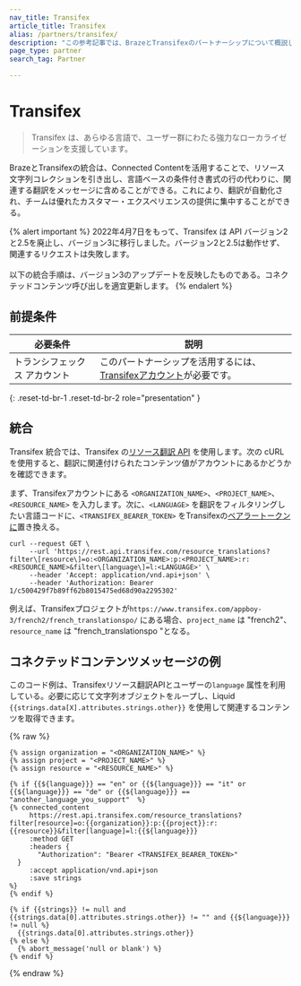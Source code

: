 ```yaml
---
nav_title: Transifex
article_title: Transifex
alias: /partners/transifex/
description: "この参考記事では、BrazeとTransifexのパートナーシップについて概説している。Transifexは、ローカリゼーション・プラットフォームであり、翻訳を自動化することで、チームを優れた顧客体験の提供に集中させることを可能にする。"
page_type: partner
search_tag: Partner

---
```


# Transifex

> Transifex は、あらゆる言語で、ユーザー群にわたる強力なローカライゼーションを支援しています。

BrazeとTransifexの統合は、Connected Contentを活用することで、リソース文字列コレクションを引き出し、言語ベースの条件付き書式の行の代わりに、関連する翻訳をメッセージに含めることができる。これにより、翻訳が自動化され、チームは優れたカスタマー・エクスペリエンスの提供に集中することができる。

{% alert important %}
2022年4月7日をもって、Transifex は API バージョン2と2.5を廃止し、バージョン3に移行しました。バージョン2と2.5は動作せず、関連するリクエストは失敗します。<br><br>以下の統合手順は、バージョン3のアップデートを反映したものである。コネクテッドコンテンツ呼び出しを適宜更新します。
{% endalert %}

## 前提条件

| 必要条件| 説明|
| ---| ---|
|トランシフェックス アカウント | このパートナーシップを活用するには、[Transifexアカウント](https://www.transifex.com/signin/)が必要です。 |
{: .reset-td-br-1 .reset-td-br-2 role="presentation" }

## 統合

Transifex 統合では、Transifex の[リソース翻訳 API](https://developers.transifex.com/reference/get_resource-translations) を使用します。次の cURL を使用すると、翻訳に関連付けられたコンテンツ値がアカウントにあるかどうかを確認できます。 

まず、Transifexアカウントにある `<ORGANIZATION_NAME>`、`<PROJECT_NAME>`、`<RESOURCE_NAME>` を入力します。次に、`<LANGUAGE>` を翻訳をフィルタリングしたい言語コードに、`<TRANSIFEX_BEARER_TOKEN>` をTransifexの[ベアラートークンに](https://developers.transifex.com/reference/api-authentication)置き換える。

```
curl --request GET \
     --url 'https://rest.api.transifex.com/resource_translations?filter\[resource\]=o:<ORGANIZATION_NAME>:p:<PROJECT_NAME>:r:<RESOURCE_NAME>&filter\[language\]=l:<LANGUAGE>' \
     --header 'Accept: application/vnd.api+json' \
     --header 'Authorization: Bearer 1/c500429f7b89ff62b8015475ed68d90a2295302'
```

例えば、Transifexプロジェクトが`https://www.transifex.com/appboy-3/french2/french_translationspo/` にある場合、`project_name` は "french2"、`resource_name` は "french_translationspo "となる。

## コネクテッドコンテンツメッセージの例

このコード例は、Transifexリソース翻訳APIとユーザーの`language` 属性を利用している。必要に応じて文字列オブジェクトをループし、Liquid `{{strings.data[X].attributes.strings.other}}` を使用して関連するコンテンツを取得できます。

{% raw %}
```
{% assign organization = "<ORGANIZATION_NAME>" %}
{% assign project = "<PROJECT_NAME>" %}
{% assign resource = "<RESOURCE_NAME>" %}

{% if {{${language}}} == "en" or {{${language}}} == "it" or {{${language}}} == "de" or {{${language}}} == "another_language_you_support"  %}
{% connected_content
     https://rest.api.transifex.com/resource_translations?filter[resource]=o:{{organization}}:p:{{project}}:r:{{resource}}&filter[language]=l:{{${language}}}
     :method GET
     :headers {
       "Authorization": "Bearer <TRANSIFEX_BEARER_TOKEN>"
  }
     :accept application/vnd.api+json
     :save strings
%}
{% endif %}

{% if {{strings}} != null and {{strings.data[0].attributes.strings.other}} != "" and {{${language}}} != null %}
  {{strings.data[0].attributes.strings.other}}
{% else %}
  {% abort_message('null or blank') %}
{% endif %}
```
{% endraw %}

[16]: [success@braze.com](mailto:success@braze.com)
[31]: https://docs.transifex.com/api/translation-strings